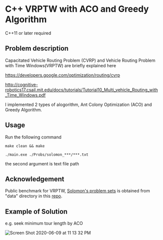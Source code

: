 # C++ VRPTW with ACO and Greedy Algorithm
C++11 or later required

## Problem description
Capacitated Vehicle Routing Problem (CVRP) and Vehicle Routing Problem with Time Windows(VRPTW) are briefly explained here  

https://developers.google.com/optimization/routing/cvrp  

http://cognitive-robotics17.csail.mit.edu/docs/tutorials/Tutorial10_Multi_vehicle_Routing_with_Time_Windows.pdf  

I implemented 2 types of alogorithm, Ant Colony Optimization (ACO) and Greedy Algorithm.

## Usage
Run the following command

```make clean && make```

```./main.exe ./Probs/solomon_***/***.txt```

the second argument is text file path

## Acknowledgement
Public benchmark for VRPTW, [Solomon's problem sets](http://w.cba.neu.edu/~msolomon/problems.htm) is obtained from "data" directory in this [repo](https://github.com/DouYishun/vrp-espprc).

## Example of Solution
e.g. seek minimum tour length by ACO

![Screen Shot 2020-06-09 at 11 13 32 PM](https://user-images.githubusercontent.com/51239551/84159446-0a2a6680-aaa8-11ea-8249-51f29a33ae3c.png)
